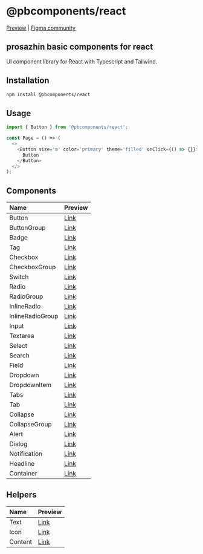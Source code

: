 # @pbcomponents/react

[Preview](https://pbcomponents-react.vercel.app/?path=/docs/intro--docs) | [Figma community](https://www.figma.com/community/file/1214486013859546496/pbcomponents)

## prosazhin basic components for react

UI component library for React with Typescript and Tailwind.

## Installation

```bash
npm install @pbcomponents/react
```

## Usage

```javascript
import { Button } from '@pbcomponents/react';

const Page = () => (
  <>
    <Button size='m' color='primary' theme='filled' onClick={() => {}}>
      Button
    </Button>
  </>
);
```

## Components

| Name             | Preview                                                                                                  |
| :--------------- | :------------------------------------------------------------------------------------------------------- |
| Button           | [Link](https://pbcomponents-react.vercel.app/?path=/docs/components-button-button--docs)                 |
| ButtonGroup      | [Link](https://pbcomponents-react.vercel.app/?path=/docs/components-button-buttongroup--docs)            |
| Badge            | [Link](https://pbcomponents-react.vercel.app/?path=/docs/components-badge--docs)                         |
| Tag              | [Link](https://pbcomponents-react.vercel.app/?path=/docs/components-tag--docs)                           |
| Checkbox         | [Link](https://pbcomponents-react.vercel.app/?path=/docs/components-checkbox-checkbox--docs)             |
| CheckboxGroup    | [Link](https://pbcomponents-react.vercel.app/?path=/docs/components-checkbox-checkboxgroup--docs)        |
| Switch           | [Link](https://pbcomponents-react.vercel.app/?path=/docs/components-checkbox-switch--docs)               |
| Radio            | [Link](https://pbcomponents-react.vercel.app/?path=/docs/components-radio-radio--docs)                   |
| RadioGroup       | [Link](https://pbcomponents-react.vercel.app/?path=/docs/components-radio-radiogroup--docs)              |
| InlineRadio      | [Link](https://pbcomponents-react.vercel.app/?path=/docs/components-inline-radio-inlineradio--docs)      |
| InlineRadioGroup | [Link](https://pbcomponents-react.vercel.app/?path=/docs/components-inline-radio-inlineradiogroup--docs) |
| Input            | [Link](https://pbcomponents-react.vercel.app/?path=/docs/components-field-input--docs)                   |
| Textarea         | [Link](https://pbcomponents-react.vercel.app/?path=/docs/components-field-textarea--docs)                |
| Select           | [Link](https://pbcomponents-react.vercel.app/?path=/docs/components-field-select--docs)                  |
| Search           | [Link](https://pbcomponents-react.vercel.app/?path=/docs/components-field-search--docs)                  |
| Field            | [Link](https://pbcomponents-react.vercel.app/?path=/docs/components-field-field--docs)                   |
| Dropdown         | [Link](https://pbcomponents-react.vercel.app/?path=/docs/components-dropdown-dropdown--docs)             |
| DropdownItem     | [Link](https://pbcomponents-react.vercel.app/?path=/docs/components-dropdown-dropdownitem--docs)         |
| Tabs             | [Link](https://pbcomponents-react.vercel.app/?path=/docs/components-tabs-tabs--docs)                     |
| Tab              | [Link](https://pbcomponents-react.vercel.app/?path=/docs/components-tabs-tab--docs)                      |
| Collapse         | [Link](https://pbcomponents-react.vercel.app/?path=/docs/components-collapse-collapse--docs)             |
| CollapseGroup    | [Link](https://pbcomponents-react.vercel.app/?path=/docs/components-collapse-collapsegroup--docs)        |
| Alert            | [Link](https://pbcomponents-react.vercel.app/?path=/docs/components-alert--docs)                         |
| Dialog           | [Link](https://pbcomponents-react.vercel.app/?path=/docs/components-dialog--docs)                        |
| Notification     | [Link](https://pbcomponents-react.vercel.app/?path=/docs/components-notification--docs)                  |
| Headline         | [Link](https://pbcomponents-react.vercel.app/?path=/docs/components-headline--docs)                      |
| Container        | [Link](https://pbcomponents-react.vercel.app/?path=/docs/components-container--docs)                     |

## Helpers

| Name    | Preview                                                                         |
| :------ | :------------------------------------------------------------------------------ |
| Text    | [Link](https://pbcomponents-react.vercel.app/?path=/docs/helpers-text--docs)    |
| Icon    | [Link](https://pbcomponents-react.vercel.app/?path=/docs/helpers-icon--docs)    |
| Content | [Link](https://pbcomponents-react.vercel.app/?path=/docs/helpers-content--docs) |
